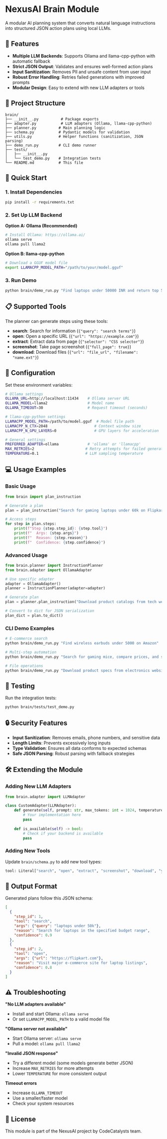 # NexusAI Brain Module

A modular AI planning system that converts natural language instructions into structured JSON action plans using local LLMs.

## 🧠 Features

- **Multiple LLM Backends**: Supports Ollama and llama-cpp-python with automatic fallback
- **Strict JSON Output**: Validates and ensures well-formed action plans
- **Input Sanitization**: Removes PII and unsafe content from user input
- **Robust Error Handling**: Retries failed generations with improved prompts
- **Modular Design**: Easy to extend with new LLM adapters or tools

## 📁 Project Structure

```
brain/
├── __init__.py          # Package exports
├── adapter.py           # LLM adapters (Ollama, llama-cpp-python)
├── planner.py          # Main planning logic
├── schema.py           # Pydantic models for validation
├── utils.py            # Helper functions (sanitization, JSON parsing)
├── demo_run.py         # CLI demo runner
├── tests/
│   ├── __init__.py
│   └── test_demo.py    # Integration tests
└── README.md           # This file
```

## 🚀 Quick Start

### 1. Install Dependencies

```bash
pip install -r requirements.txt
```

### 2. Set Up LLM Backend

**Option A: Ollama (Recommended)**
```bash
# Install Ollama: https://ollama.ai/
ollama serve
ollama pull llama2
```

**Option B: llama-cpp-python**
```bash
# Download a GGUF model file
export LLAMACPP_MODEL_PATH="/path/to/your/model.gguf"
```

### 3. Run Demo

```bash
python brain/demo_run.py "Find laptops under 50000 INR and return top 5 links"
```

## 📋 Supported Tools

The planner can generate steps using these tools:

- **search**: Search for information (`{"query": "search terms"}`)
- **open**: Open a specific URL (`{"url": "https://example.com"}`)
- **extract**: Extract data from page (`{"selector": "CSS selector"}`)
- **screenshot**: Take page screenshot (`{"full_page": true}`)
- **download**: Download files (`{"url": "file_url", "filename": "name.ext"}`)

## 🔧 Configuration

Set these environment variables:

```bash
# Ollama settings
OLLAMA_URL=http://localhost:11434    # Ollama server URL
OLLAMA_MODEL=llama2                  # Model name
OLLAMA_TIMEOUT=30                    # Request timeout (seconds)

# llama-cpp-python settings  
LLAMACPP_MODEL_PATH=/path/to/model.gguf  # Model file path
LLAMACPP_N_CTX=2048                     # Context window size
LLAMACPP_N_GPU_LAYERS=0                 # GPU layers for acceleration

# General settings
PREFERRED_ADAPTER=ollama             # 'ollama' or 'llamacpp'
MAX_RETRIES=2                       # Retry attempts for failed generations
TEMPERATURE=0.1                     # LLM sampling temperature
```

## 💻 Usage Examples

### Basic Usage

```python
from brain import plan_instruction

# Generate a plan
plan = plan_instruction("Search for gaming laptops under 60k on Flipkart")

# Access steps
for step in plan.steps:
    print(f"Step {step.step_id}: {step.tool}")
    print(f"  Args: {step.args}")
    print(f"  Reason: {step.reason}")
    print(f"  Confidence: {step.confidence}")
```

### Advanced Usage

```python
from brain.planner import InstructionPlanner
from brain.adapter import OllamaAdapter

# Use specific adapter
adapter = OllamaAdapter()
planner = InstructionPlanner(adapter=adapter)

# Generate plan
plan = planner.plan_instruction("Download product catalogs from tech websites")

# Convert to dict for JSON serialization
plan_dict = plan.to_dict()
```

### CLI Demo Examples

```bash
# E-commerce search
python brain/demo_run.py "Find wireless earbuds under 5000 on Amazon"

# Multi-step automation  
python brain/demo_run.py "Search for gaming mice, compare prices, and screenshot the top results"

# File operations
python brain/demo_run.py "Download product specs from electronics websites"
```

## 🧪 Testing

Run the integration tests:

```bash
python brain/tests/test_demo.py
```

## 🔒 Security Features

- **Input Sanitization**: Removes emails, phone numbers, and sensitive data
- **Length Limits**: Prevents excessively long inputs
- **Type Validation**: Ensures all data conforms to expected schemas
- **Safe JSON Parsing**: Robust parsing with fallback strategies

## 🛠️ Extending the Module

### Adding New LLM Adapters

```python
from brain.adapter import LLMAdapter

class CustomAdapter(LLMAdapter):
    def generate(self, prompt: str, max_tokens: int = 1024, temperature: float = 0.0) -> str:
        # Your implementation here
        pass
    
    def is_available(self) -> bool:
        # Check if your backend is available
        pass
```

### Adding New Tools

Update `brain/schema.py` to add new tool types:

```python
tool: Literal["search", "open", "extract", "screenshot", "download", "your_new_tool"]
```

## 📝 Output Format

Generated plans follow this JSON schema:

```json
[
  {
    "step_id": 1,
    "tool": "search",
    "args": {"query": "laptops under 50k"},
    "reason": "Search for laptops in the specified budget range",
    "confidence": 0.9
  },
  {
    "step_id": 2, 
    "tool": "open",
    "args": {"url": "https://flipkart.com"},
    "reason": "Visit major e-commerce site for laptop listings",
    "confidence": 0.8
  }
]
```

## ⚠️ Troubleshooting

**"No LLM adapters available"**
- Install and start Ollama: `ollama serve`
- Or set `LLAMACPP_MODEL_PATH` to a valid model file

**"Ollama server not available"**  
- Start Ollama server: `ollama serve`
- Pull a model: `ollama pull llama2`

**"Invalid JSON response"**
- Try a different model (some models generate better JSON)
- Increase `MAX_RETRIES` for more attempts
- Lower `TEMPERATURE` for more consistent output

**Timeout errors**
- Increase `OLLAMA_TIMEOUT`
- Use a smaller/faster model
- Check your system resources

## 📄 License

This module is part of the NexusAI project by CodeCatalysts team.